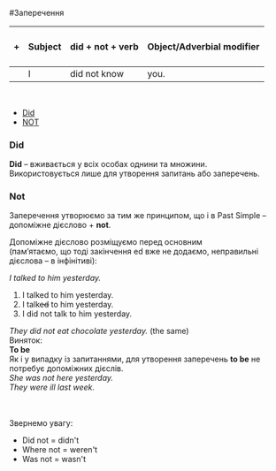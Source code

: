 #Заперечення

| <h4>+</h4> |Subject | did + not + verb | Object/Adverbial modifier |
| -- | -- | -- | --| 
| | I | did not know | you. |
<br>

<ul class="nav nav-tabs">
<li class="active"><a data-toggle="tab" href="#home">Did</a></li>
 <li><a data-toggle="tab" href="#menu1">NOT</a></li>
 </ul>

<div class="tab-content">
  <div id="home" class="tab-pane fade in active">
    <h3>Did</h3>
    <p><b>Did</b> – вживається у всіх особах однини та множини.<br>
    Використовується лише для утворення запитань або заперечень.</p>
  </div>
  <div id="menu1" class="tab-pane fade">
    <h3>Not</h3>
    <p>Заперечення утворюємо за тим же принципом, що і в Past Simple – допоміжне дієслово + <b>not</b>.</p>
    <p>Допоміжне дієслово розміщуємо перед основним<br> (пам’ятаємо, що тоді закінчення <span class="p1">ed</span> вже не додаємо, неправильні дієслова – в інфінітиві):</p>
    <i>I talked to him yesterday.</i>
    <ol>
    <li>I talked to him yesterday.</li>
    <li>I talk<s>ed</s> to him yesterday.</li>
    <li>I did not talk to him yesterday.</li>
    </ol>
    <i>They did not eat chocolate yesterday.</i> (the same) 
    

<div class="exmpl-wrap">
<span class="exmpl">Виняток:</span>
<div class="exmpl-text">
<b>To be</b><br>
Як і у випадку із запитаннями, для утворення заперечень <b>to be</b> не потребує допоміжних дієслів.<br>
<i>She was not here yesterday.<br>
They were ill last week.</i>
</div>
</div>

<br><br>
Звернемо увагу:
<ul>
<li>Did not = didn't</li>
<li>Where not = weren't</li>
<li>Was not = wasn't</li>
</ul>
  </div>
</div>